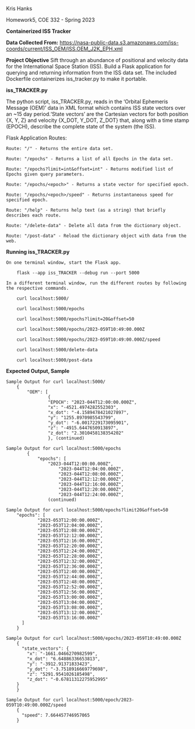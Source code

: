 Kris Hanks

Homework5, COE 332 - Spring 2023

**Containerized ISS Tracker**

**Data Collected From:**
https://nasa-public-data.s3.amazonaws.com/iss-coords/current/ISS_OEM/ISS.OEM_J2K_EPH.xml

**Project Objective**
Sift through an abundance of positional and velocity data for the International Space Station (ISS). Build a Flask application for querying and returning information from the ISS data set. The included Dockerfile containerizes iss_tracker.py to make it portable. 


**iss_TRACKER.py**

The python script, iss_TRACKER.py, reads in the ‘Orbital Ephemeris Message (OEM)’ data in XML format which contains ISS state vectors over an ~15 day period.‘State vectors’ are the Cartesian vectors for both position {X, Y, Z} and velocity {X_DOT, Y_DOT, Z_DOT} that, along with a time stamp (EPOCH), describe the complete state of the system (the ISS).

Flask Application Routes:

	Route: "/" - Returns the entire data set.
	
	Route: "/epochs" - Returns a list of all Epochs in the data set. 

	Route: "/epochs?limit=int&offset=int" - Returns modified list of Epochs given query parameters. 

	Route: "/epochs/<epoch>" - Returns a state vector for specified epoch. 

	Route: "/epochs/<epoch>/speed" - Returns instantaneous speed for specified epoch. 

	Route: "/help" - Returns help text (as a string) that briefly describes each route.

	Route: "/delete-data" - Delete all data from the dictionary object.

	Route: "/post-data" - Reload the dictionary object with data from the web.

**Running iss_TRACKER.py**

	On one terminal window, start the Flask app.

		flask --app iss_TRACKER --debug run --port 5000

	In a different terminal window, run the different routes by following the respective commands. 

		curl localhost:5000/

		curl localhost:5000/epochs

		curl localhost:5000/epochs?limit=20&offset=50

		curl localhost:5000/epochs/2023-059T10:49:00.000Z	

		curl localhost:5000/epochs/2023-059T10:49:00.000Z/speed

		curl localhost:5000/delete-data
	
		curl localhost:5000/post-data

**Expected Output, Sample**

	Sample Output for curl localhost:5000/
		{
  			"OEM": [
    				{
      				"EPOCH": "2023-044T12:00:00.000Z",
      				"x": "-4521.4974282552303",
      				"x_dot": "-4.1589478421027897",
      				"y": "1255.8970985543799",
      				"y_dot": "-6.0017229173095901",
      				"z": "-4915.6447650913897",
      				"z_dot": "2.3010458138354202"
    				}, (continued)		
	
	Sample Output for curl localhost:5000/epochs
			{
  				"epochs": [
   					"2023-044T12:00:00.000Z",
    					"2023-044T12:04:00.000Z",
    					"2023-044T12:08:00.000Z",
    					"2023-044T12:12:00.000Z",
    					"2023-044T12:16:00.000Z",
    					"2023-044T12:20:00.000Z",
    					"2023-044T12:24:00.000Z",
					(continued)

	Sample Output for curl localhost:5000/epochs?limit20&offset=50
		"epochs": [
			    "2023-053T12:00:00.000Z",
			    "2023-053T12:04:00.000Z",
			    "2023-053T12:08:00.000Z",
			    "2023-053T12:12:00.000Z",
			    "2023-053T12:16:00.000Z",
			    "2023-053T12:20:00.000Z",
			    "2023-053T12:24:00.000Z",
			    "2023-053T12:28:00.000Z",
			    "2023-053T12:32:00.000Z",
			    "2023-053T12:36:00.000Z",
			    "2023-053T12:40:00.000Z",
			    "2023-053T12:44:00.000Z",
			    "2023-053T12:48:00.000Z",
			    "2023-053T12:52:00.000Z",
			    "2023-053T12:56:00.000Z",
			    "2023-053T13:00:00.000Z",
			    "2023-053T13:04:00.000Z",
			    "2023-053T13:08:00.000Z",
			    "2023-053T13:12:00.000Z",
			    "2023-053T13:16:00.000Z"
		  ]
		}	

	Sample Output for curl localhost:5000/epochs/2023-059T10:49:00.000Z
		{
		  "state_vectors": {
		    "x": "-1661.0466270982599",
		    "x_dot": "6.64886336653813",
		    "y": "-3912.91371833423",
		    "y_dot": "-3.7518916669779698",
		    "z": "5291.9541026185498",
		    "z_dot": "-0.67811312275952995"
  		}
		}

	Sample Output for curl localhost:5000/epoch/2023-059T10:49:00.000Z/speed
		{
		  "speed": 7.664457746957065
		}

